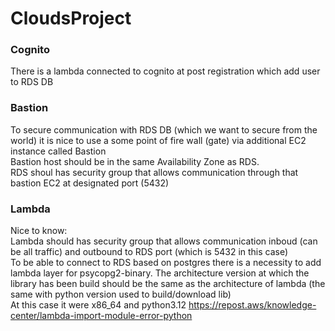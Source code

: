 # CloudsProject
### Cognito
There is a lambda connected to cognito at post registration which add user to RDS DB
### Bastion
To secure communication with RDS DB (which we want to secure from the world) it is nice to use a some point of fire wall (gate) via additional EC2 instance called Bastion\
Bastion host should be in the same Availability Zone as RDS.\
RDS shoul has security group that allows communication through that bastion EC2 at designated port (5432)
### Lambda
Nice to know:\
Lambda should has security group that allows communication inboud (can be all traffic) and outbound to RDS port (which is 5432 in this case)\
To be able to connect to RDS based on postgres there is a necessity to add lambda layer for psycopg2-binary. The architecture version at which the library has been build should be the same as the architecture of lambda (the same with python version used to build/download lib)\
At this case it were x86_64 and python3.12
https://repost.aws/knowledge-center/lambda-import-module-error-python